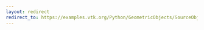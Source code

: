 ```yaml
---
layout: redirect
redirect_to: https://examples.vtk.org/Python/GeometricObjects/SourceObjectsDemo/
---
```


